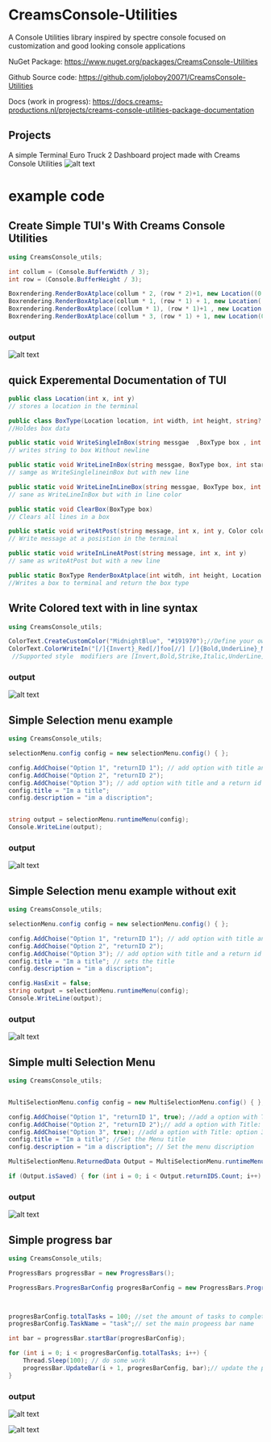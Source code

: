 # CreamsConsole-Utilities


A Console Utilities library inspired by spectre console focused on customization and good looking console applications

NuGet Package: https://www.nuget.org/packages/CreamsConsole-Utilities

Github Source code: https://github.com/joloboy20071/CreamsConsole-Utilities

Docs (work in progress): https://docs.creams-productions.nl/projects/creams-console-utilities-package-documentation

## Projects

A simple Terminal Euro Truck 2 Dashboard project made with Creams Console Utilities
![alt text](https://i.imgur.com/EhKxPac.pngc)



# example code

## Create Simple TUI's With Creams Console Utilities

```c#
using CreamsConsole_utils;

int collum = (Console.BufferWidth / 3);
int row = (Console.BufferHeight / 3);

Boxrendering.RenderBoxAtplace(collum * 2, (row * 2)+1, new Location((0 * collum), 0), "Box 1");
Boxrendering.RenderBoxAtplace(collum * 1, (row * 1) + 1, new Location((2*collum),0), "BOX 2.1");
Boxrendering.RenderBoxAtplace((collum * 1), (row * 1)+1 , new Location((2 * collum), (row * 1)), "BOX 2.2");
Boxrendering.RenderBoxAtplace(collum * 3, (row * 1) + 1, new Location(0, (row*2)),"BOX 3");
```
### output
![alt text](https://i.imgur.com/IXDKfE2.png)


## quick Experemental Documentation of TUI  
```C#
public class Location(int x, int y)
// stores a location in the terminal

public class BoxType(Location location, int width, int height, string? Title) 
//Holdes box data

public static void WriteSingleInBox(string messgae  ,BoxType box , int StartAtY = 0, Color? color = null)
// writes string to box Without newline

public static void WriteLineInBox(string messgae, BoxType box, int startAtX=0, int StartAtY = 0,bool Center=false, Color? color = null)
// samge as WriteSinglelineinBox but with new line 

public static void WriteLineInLineBox(string messgae, BoxType box, int startAtX = 0, int StartAtY = 0, bool Center = false, Color? color = null,int? limit=null)
// sane as WriteLineInBox but with in line color 

public static void ClearBox(BoxType box) 
// Clears all lines in a box

public static void writeAtPost(string message, int x, int y, Color color)
// Write message at a posistion in the terminal

public static void writeInLineAtPost(string message, int x, int y)
// same as writeAtPost but with a new line

public static BoxType RenderBoxAtplace(int witdh, int height, Location location, string? title=null, Color? colorFrame = null, Color? colorTitle = null)
//Writes a box to terminal and return the box type

```



## Write Colored text with in line syntax

```c#
using CreamsConsole_utils;

ColorText.CreateCustomColor("MidnightBlue", "#191970");//Define your own custom colors. must have hex value when defining custom colors
ColorText.ColorWriteIn("[/]{Invert}_Red[/]foo[//] [/]{Bold,UnderLine}_MidnightBlue[/]bar[//] , [/]{Italic,Strike}_[/]foo[//][/]Green[/] bar[//]");//Have Inline styling asswell 
 //Supported style  modifiers are [Invert,Bold,Strike,Italic,UnderLine]

```
### output
![alt text](https://i.imgur.com/rojWCZ7.png)

## Simple Selection menu example
```c#
using CreamsConsole_utils;

selectionMenu.config config = new selectionMenu.config() { };

config.AddChoise("Option 1", "returnID 1"); // add option with title and a return id 
config.AddChoise("Option 2", "returnID 2");
config.AddChoise("Option 3"); // add option with title and a return id = title
config.title = "Im a title";
config.description = "im a discription";


string output = selectionMenu.runtimeMenu(config);
Console.WriteLine(output);
```
### output
![alt text](https://i.imgur.com/xX7wYdH.png)


## Simple Selection menu example without exit
```c#
using CreamsConsole_utils;

selectionMenu.config config = new selectionMenu.config() { };

config.AddChoise("Option 1", "returnID 1"); // add option with title and a return id 
config.AddChoise("Option 2", "returnID 2");
config.AddChoise("Option 3"); // add option with title and a return id = title
config.title = "Im a title"; // sets the title
config.description = "im a discription";

config.HasExit = false;
string output = selectionMenu.runtimeMenu(config);
Console.WriteLine(output);
```
### output
![alt text](https://i.imgur.com/UFl2ylq.png)


## Simple multi Selection Menu
```c#
using CreamsConsole_utils;


MultiSelectionMenu.config config = new MultiSelectionMenu.config() { };

config.AddChoise("Option 1", "returnID 1", true); //add a option with Title: option 1, a returnID and set the option to true
config.AddChoise("Option 2", "returnID 2");// add a option with Title: option 2, a returnID and set the option to false
config.AddChoise("Option 3", true); //add a option with Title: option 3, a returnID = option title and set the option to true
config.title = "Im a title"; //Set the Menu title  
config.description = "im a discription"; // Set the menu discription 

MultiSelectionMenu.ReturnedData Output = MultiSelectionMenu.runtimeMenu(config);

if (Output.isSaved) { for (int i = 0; i < Output.returnIDS.Count; i++) { Console.WriteLine($"{Output.returnIDS[i]} -> {Output.returnDict[Output.returnIDS[i]]}"); } }
```
### output
![alt text](https://i.imgur.com/9t3W7uI.png)


## Simple progress bar
```c#
using CreamsConsole_utils;

ProgressBars progressBar = new ProgressBars();

ProgressBars.ProgresBarConfig progresBarConfig = new ProgressBars.ProgresBarConfig();



progresBarConfig.totalTasks = 100; //set the amount of tasks to complete
progresBarConfig.TaskName = "task";// set the main progeess bar name

int bar = progressBar.startBar(progresBarConfig);

for (int i = 0; i < progresBarConfig.totalTasks; i++) {
    Thread.Sleep(100); // do some work
    progressBar.UpdateBar(i + 1, progresBarConfig, bar);// update the progress bar
}
```
### output
![alt text](https://i.imgur.com/4yoaMbo.png)

![alt text](https://i.imgur.com/EN118Rt.png)

